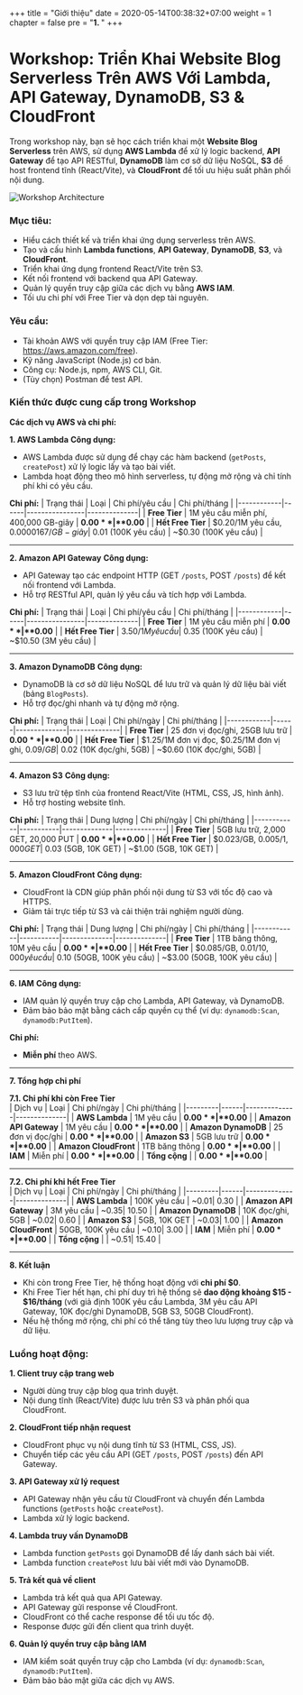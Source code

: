 +++
title = "Giới thiệu"
date = 2020-05-14T00:38:32+07:00
weight = 1
chapter = false
pre = "<b>1. </b>"
+++

# Workshop: Triển Khai Website Blog Serverless Trên AWS Với Lambda, API Gateway, DynamoDB, S3 & CloudFront

Trong workshop này, bạn sẽ học cách triển khai một **Website Blog Serverless** trên AWS, sử dụng **AWS Lambda** để xử lý logic backend, **API Gateway** để tạo API RESTful, **DynamoDB** làm cơ sở dữ liệu NoSQL, **S3** để host frontend tĩnh (React/Vite), và **CloudFront** để tối ưu hiệu suất phân phối nội dung.

![Workshop Architecture](/public/images/workshop_architecture.png)

### Mục tiêu:

- Hiểu cách thiết kế và triển khai ứng dụng serverless trên AWS.
- Tạo và cấu hình **Lambda functions**, **API Gateway**, **DynamoDB**, **S3**, và **CloudFront**.
- Triển khai ứng dụng frontend React/Vite trên S3.
- Kết nối frontend với backend qua API Gateway.
- Quản lý quyền truy cập giữa các dịch vụ bằng **AWS IAM**.
- Tối ưu chi phí với Free Tier và dọn dẹp tài nguyên.

### Yêu cầu:

- Tài khoản AWS với quyền truy cập IAM (Free Tier: https://aws.amazon.com/free).
- Kỹ năng JavaScript (Node.js) cơ bản.
- Công cụ: Node.js, npm, AWS CLI, Git.
- (Tùy chọn) Postman để test API.

### Kiến thức được cung cấp trong Workshop

**Các dịch vụ AWS và chi phí:**

**1. AWS Lambda**
**Công dụng:**
- AWS Lambda được sử dụng để chạy các hàm backend (`getPosts`, `createPost`) xử lý logic lấy và tạo bài viết.
- Lambda hoạt động theo mô hình serverless, tự động mở rộng và chỉ tính phí khi có yêu cầu.

**Chi phí:**
| Trạng thái | Loại | Chi phí/yêu cầu | Chi phí/tháng |
|------------|------|----------------|--------------|
| **Free Tier** | 1M yêu cầu miễn phí, 400,000 GB-giây | **$0.00** | **$0.00** |
| **Hết Free Tier** | $0.20/1M yêu cầu, $0.0000167/GB-giây | ~$0.01 (100K yêu cầu) | ~$0.30 (100K yêu cầu) |

---

**2. Amazon API Gateway**
**Công dụng:**
- API Gateway tạo các endpoint HTTP (GET `/posts`, POST `/posts`) để kết nối frontend với Lambda.
- Hỗ trợ RESTful API, quản lý yêu cầu và tích hợp với Lambda.

**Chi phí:**
| Trạng thái | Loại | Chi phí/yêu cầu | Chi phí/tháng |
|------------|------|----------------|--------------|
| **Free Tier** | 1M yêu cầu miễn phí | **$0.00** | **$0.00** |
| **Hết Free Tier** | $3.50/1M yêu cầu | ~$0.35 (100K yêu cầu) | ~$10.50 (3M yêu cầu) |

---

**3. Amazon DynamoDB**
**Công dụng:**
- DynamoDB là cơ sở dữ liệu NoSQL để lưu trữ và quản lý dữ liệu bài viết (bảng `BlogPosts`).
- Hỗ trợ đọc/ghi nhanh và tự động mở rộng.

**Chi phí:**
| Trạng thái | Loại | Chi phí/ngày | Chi phí/tháng |
|------------|------|--------------|--------------|
| **Free Tier** | 25 đơn vị đọc/ghi, 25GB lưu trữ | **$0.00** | **$0.00** |
| **Hết Free Tier** | $1.25/1M đơn vị đọc, $0.25/1M đơn vị ghi, $0.09/GB | ~$0.02 (10K đọc/ghi, 5GB) | ~$0.60 (10K đọc/ghi, 5GB) |

---

**4. Amazon S3**
**Công dụng:**
- S3 lưu trữ tệp tĩnh của frontend React/Vite (HTML, CSS, JS, hình ảnh).
- Hỗ trợ hosting website tĩnh.

**Chi phí:**
| Trạng thái | Dung lượng | Chi phí/ngày | Chi phí/tháng |
|------------|-----------|--------------|--------------|
| **Free Tier** | 5GB lưu trữ, 2,000 GET, 20,000 PUT | **$0.00** | **$0.00** |
| **Hết Free Tier** | $0.023/GB, $0.005/1,000 GET | ~$0.03 (5GB, 10K GET) | ~$1.00 (5GB, 10K GET) |

---

**5. Amazon CloudFront**
**Công dụng:**
- CloudFront là CDN giúp phân phối nội dung từ S3 với tốc độ cao và HTTPS.
- Giảm tải trực tiếp từ S3 và cải thiện trải nghiệm người dùng.

**Chi phí:**
| Trạng thái | Dung lượng | Chi phí/ngày | Chi phí/tháng |
|------------|-----------|--------------|--------------|
| **Free Tier** | 1TB băng thông, 10M yêu cầu | **$0.00** | **$0.00** |
| **Hết Free Tier** | $0.085/GB, $0.01/10,000 yêu cầu | ~$0.10 (50GB, 100K yêu cầu) | ~$3.00 (50GB, 100K yêu cầu) |

---

**6. IAM**
**Công dụng:**
- IAM quản lý quyền truy cập cho Lambda, API Gateway, và DynamoDB.
- Đảm bảo bảo mật bằng cách cấp quyền cụ thể (ví dụ: `dynamodb:Scan`, `dynamodb:PutItem`).

**Chi phí:**
- **Miễn phí** theo AWS.

---

**7. Tổng hợp chi phí**

**7.1. Chi phí khi còn Free Tier**  
| Dịch vụ | Loại | Chi phí/ngày | Chi phí/tháng |
|---------|------|--------------|--------------|
| **AWS Lambda** | 1M yêu cầu | **$0.00** | **$0.00** |
| **Amazon API Gateway** | 1M yêu cầu | **$0.00** | **$0.00** |
| **Amazon DynamoDB** | 25 đơn vị đọc/ghi | **$0.00** | **$0.00** |
| **Amazon S3** | 5GB lưu trữ | **$0.00** | **$0.00** |
| **Amazon CloudFront** | 1TB băng thông | **$0.00** | **$0.00** |
| **IAM** | Miễn phí | **$0.00** | **$0.00** |
| **Tổng cộng** |  | **$0.00** | **$0.00** |

---

**7.2. Chi phí khi hết Free Tier**  
| Dịch vụ | Loại | Chi phí/ngày | Chi phí/tháng |
|---------|------|--------------|--------------|
| **AWS Lambda** | 100K yêu cầu | ~$0.01 | ~$0.30 |
| **Amazon API Gateway** | 3M yêu cầu | ~$0.35 | ~$10.50 |
| **Amazon DynamoDB** | 10K đọc/ghi, 5GB | ~$0.02 | ~$0.60 |
| **Amazon S3** | 5GB, 10K GET | ~$0.03 | ~$1.00 |
| **Amazon CloudFront** | 50GB, 100K yêu cầu | ~$0.10 | ~$3.00 |
| **IAM** | Miễn phí | **$0.00** | **$0.00** |
| **Tổng cộng** |  | ~$0.51 | ~$15.40 |

---

**8. Kết luận**
- Khi còn trong Free Tier, hệ thống hoạt động với **chi phí $0**.
- Khi Free Tier hết hạn, chi phí duy trì hệ thống sẽ **dao động khoảng $15 - $16/tháng** (với giả định 100K yêu cầu Lambda, 3M yêu cầu API Gateway, 10K đọc/ghi DynamoDB, 5GB S3, 50GB CloudFront).
- Nếu hệ thống mở rộng, chi phí có thể tăng tùy theo lưu lượng truy cập và dữ liệu.

### Luồng hoạt động:

**1. Client truy cập trang web**
- Người dùng truy cập blog qua trình duyệt.
- Nội dung tĩnh (React/Vite) được lưu trên S3 và phân phối qua CloudFront.

**2. CloudFront tiếp nhận request**
- CloudFront phục vụ nội dung tĩnh từ S3 (HTML, CSS, JS).
- Chuyển tiếp các yêu cầu API (GET `/posts`, POST `/posts`) đến API Gateway.

**3. API Gateway xử lý request**
- API Gateway nhận yêu cầu từ CloudFront và chuyển đến Lambda functions (`getPosts` hoặc `createPost`).
- Lambda xử lý logic backend.

**4. Lambda truy vấn DynamoDB**
- Lambda function `getPosts` gọi DynamoDB để lấy danh sách bài viết.
- Lambda function `createPost` lưu bài viết mới vào DynamoDB.

**5. Trả kết quả về client**
- Lambda trả kết quả qua API Gateway.
- API Gateway gửi response về CloudFront.
- CloudFront có thể cache response để tối ưu tốc độ.
- Response được gửi đến client qua trình duyệt.

**6. Quản lý quyền truy cập bằng IAM**
- IAM kiểm soát quyền truy cập cho Lambda (ví dụ: `dynamodb:Scan`, `dynamodb:PutItem`).
- Đảm bảo bảo mật giữa các dịch vụ AWS.

